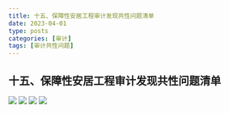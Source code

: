 ```yaml
---
title: 十五、保障性安居工程审计发现共性问题清单
date: 2023-04-01
type: posts
categories: [审计]
tags: [审计共性问题]
---
```

## 十五、保障性安居工程审计发现共性问题清单

![](https://img.richfan.site/audit/审计发现共性问题清单/十五、保障性安居工程审计发现共性问题清单/保障性安居工程审计发现共性问题清单106.webp)
![](https://img.richfan.site/audit/审计发现共性问题清单/十五、保障性安居工程审计发现共性问题清单/保障性安居工程审计发现共性问题清单107.webp)
![](https://img.richfan.site/audit/审计发现共性问题清单/十五、保障性安居工程审计发现共性问题清单/保障性安居工程审计发现共性问题清单108.webp)
![](https://img.richfan.site/audit/审计发现共性问题清单/十五、保障性安居工程审计发现共性问题清单/保障性安居工程审计发现共性问题清单109.webp)
